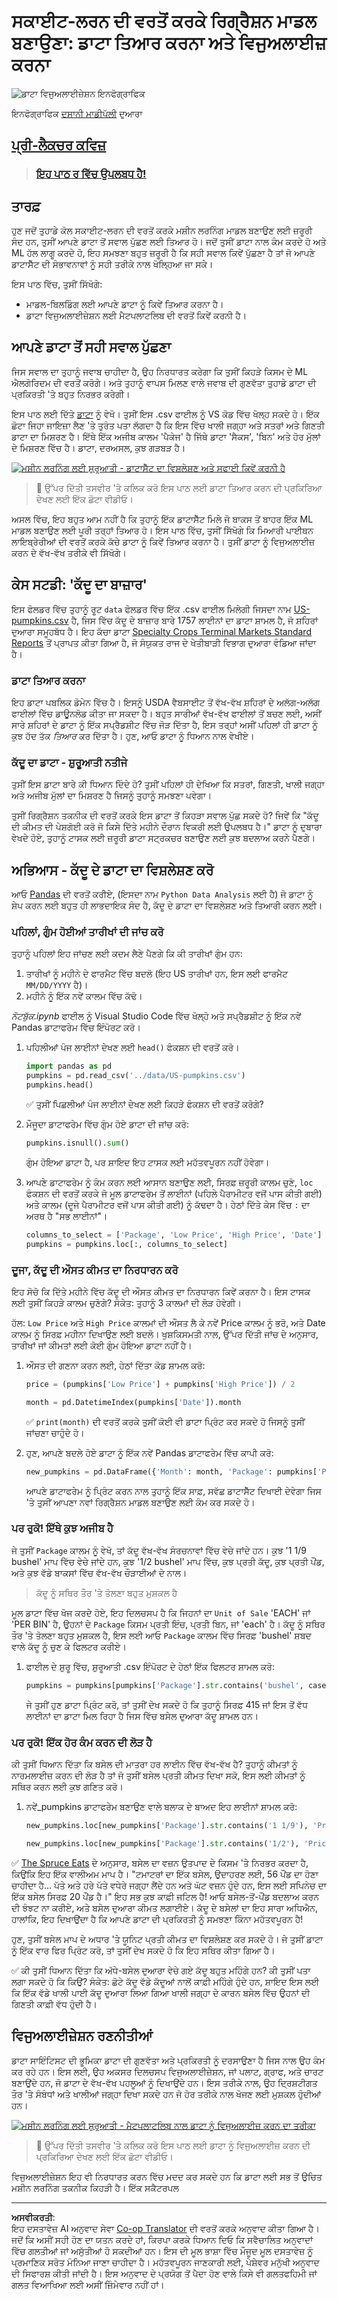 <!--
CO_OP_TRANSLATOR_METADATA:
{
  "original_hash": "7c077988328ebfe33b24d07945f16eca",
  "translation_date": "2025-09-06T06:51:45+00:00",
  "source_file": "2-Regression/2-Data/README.md",
  "language_code": "pa"
}
-->
# ਸਕਾਈਟ-ਲਰਨ ਦੀ ਵਰਤੋਂ ਕਰਕੇ ਰਿਗ੍ਰੈਸ਼ਨ ਮਾਡਲ ਬਣਾਉਣਾ: ਡਾਟਾ ਤਿਆਰ ਕਰਨਾ ਅਤੇ ਵਿਜੁਅਲਾਈਜ਼ ਕਰਨਾ

![ਡਾਟਾ ਵਿਜੁਅਲਾਈਜ਼ੇਸ਼ਨ ਇਨਫੋਗ੍ਰਾਫਿਕ](../../../../2-Regression/2-Data/images/data-visualization.png)

ਇਨਫੋਗ੍ਰਾਫਿਕ [ਦਸਾਨੀ ਮਾਡੀਪੱਲੀ](https://twitter.com/dasani_decoded) ਦੁਆਰਾ

## [ਪ੍ਰੀ-ਲੈਕਚਰ ਕਵਿਜ਼](https://ff-quizzes.netlify.app/en/ml/)

> ### [ਇਹ ਪਾਠ ਰ ਵਿੱਚ ਉਪਲਬਧ ਹੈ!](../../../../2-Regression/2-Data/solution/R/lesson_2.html)

## ਤਾਰਫ਼

ਹੁਣ ਜਦੋਂ ਤੁਹਾਡੇ ਕੋਲ ਸਕਾਈਟ-ਲਰਨ ਦੀ ਵਰਤੋਂ ਕਰਕੇ ਮਸ਼ੀਨ ਲਰਨਿੰਗ ਮਾਡਲ ਬਣਾਉਣ ਲਈ ਜ਼ਰੂਰੀ ਸੰਦ ਹਨ, ਤੁਸੀਂ ਆਪਣੇ ਡਾਟਾ ਤੋਂ ਸਵਾਲ ਪੁੱਛਣ ਲਈ ਤਿਆਰ ਹੋ। ਜਦੋਂ ਤੁਸੀਂ ਡਾਟਾ ਨਾਲ ਕੰਮ ਕਰਦੇ ਹੋ ਅਤੇ ML ਹੱਲ ਲਾਗੂ ਕਰਦੇ ਹੋ, ਇਹ ਸਮਝਣਾ ਬਹੁਤ ਜ਼ਰੂਰੀ ਹੈ ਕਿ ਸਹੀ ਸਵਾਲ ਕਿਵੇਂ ਪੁੱਛਣਾ ਹੈ ਤਾਂ ਜੋ ਆਪਣੇ ਡਾਟਾਸੈੱਟ ਦੀ ਸੰਭਾਵਨਾਵਾਂ ਨੂੰ ਸਹੀ ਤਰੀਕੇ ਨਾਲ ਖੋਲ੍ਹਿਆ ਜਾ ਸਕੇ।

ਇਸ ਪਾਠ ਵਿੱਚ, ਤੁਸੀਂ ਸਿੱਖੋਗੇ:

- ਮਾਡਲ-ਬਿਲਡਿੰਗ ਲਈ ਆਪਣੇ ਡਾਟਾ ਨੂੰ ਕਿਵੇਂ ਤਿਆਰ ਕਰਨਾ ਹੈ।
- ਡਾਟਾ ਵਿਜੁਅਲਾਈਜ਼ੇਸ਼ਨ ਲਈ ਮੈਟਪਲਾਟਲਿਬ ਦੀ ਵਰਤੋਂ ਕਿਵੇਂ ਕਰਨੀ ਹੈ।

## ਆਪਣੇ ਡਾਟਾ ਤੋਂ ਸਹੀ ਸਵਾਲ ਪੁੱਛਣਾ

ਜਿਸ ਸਵਾਲ ਦਾ ਤੁਹਾਨੂੰ ਜਵਾਬ ਚਾਹੀਦਾ ਹੈ, ਉਹ ਨਿਰਧਾਰਤ ਕਰੇਗਾ ਕਿ ਤੁਸੀਂ ਕਿਹੜੇ ਕਿਸਮ ਦੇ ML ਐਲਗੋਰਿਦਮ ਦੀ ਵਰਤੋਂ ਕਰੋਗੇ। ਅਤੇ ਤੁਹਾਨੂੰ ਵਾਪਸ ਮਿਲਣ ਵਾਲੇ ਜਵਾਬ ਦੀ ਗੁਣਵੱਤਾ ਤੁਹਾਡੇ ਡਾਟਾ ਦੀ ਪ੍ਰਕਿਰਤੀ 'ਤੇ ਬਹੁਤ ਨਿਰਭਰ ਕਰੇਗੀ।

ਇਸ ਪਾਠ ਲਈ ਦਿੱਤੇ [ਡਾਟਾ](https://github.com/microsoft/ML-For-Beginners/blob/main/2-Regression/data/US-pumpkins.csv) ਨੂੰ ਵੇਖੋ। ਤੁਸੀਂ ਇਸ .csv ਫਾਈਲ ਨੂੰ VS ਕੋਡ ਵਿੱਚ ਖੋਲ੍ਹ ਸਕਦੇ ਹੋ। ਇੱਕ ਛੋਟਾ ਜਿਹਾ ਜਾਇਜ਼ਾ ਲੈਣ 'ਤੇ ਤੁਰੰਤ ਪਤਾ ਲੱਗਦਾ ਹੈ ਕਿ ਇਸ ਵਿੱਚ ਖਾਲੀ ਜਗ੍ਹਾ ਅਤੇ ਸਤਰਾਂ ਅਤੇ ਗਿਣਤੀ ਡਾਟਾ ਦਾ ਮਿਸ਼ਰਣ ਹੈ। ਇੱਥੇ ਇੱਕ ਅਜੀਬ ਕਾਲਮ 'ਪੈਕੇਜ' ਹੈ ਜਿੱਥੇ ਡਾਟਾ 'ਸੈਕਸ', 'ਬਿਨ' ਅਤੇ ਹੋਰ ਮੁੱਲਾਂ ਦੇ ਮਿਸ਼ਰਣ ਵਿੱਚ ਹੈ। ਡਾਟਾ, ਦਰਅਸਲ, ਕੁਝ ਗੜਬੜ ਹੈ।

[![ਮਸ਼ੀਨ ਲਰਨਿੰਗ ਲਈ ਸ਼ੁਰੂਆਤੀ - ਡਾਟਾਸੈੱਟ ਦਾ ਵਿਸ਼ਲੇਸ਼ਣ ਅਤੇ ਸਫਾਈ ਕਿਵੇਂ ਕਰਨੀ ਹੈ](https://img.youtube.com/vi/5qGjczWTrDQ/0.jpg)](https://youtu.be/5qGjczWTrDQ "ਮਸ਼ੀਨ ਲਰਨਿੰਗ ਲਈ ਸ਼ੁਰੂਆਤੀ - ਡਾਟਾਸੈੱਟ ਦਾ ਵਿਸ਼ਲੇਸ਼ਣ ਅਤੇ ਸਫਾਈ ਕਿਵੇਂ ਕਰਨੀ ਹੈ")

> 🎥 ਉੱਪਰ ਦਿੱਤੀ ਤਸਵੀਰ 'ਤੇ ਕਲਿਕ ਕਰੋ ਇਸ ਪਾਠ ਲਈ ਡਾਟਾ ਤਿਆਰ ਕਰਨ ਦੀ ਪ੍ਰਕਿਰਿਆ ਦੇਖਣ ਲਈ ਇੱਕ ਛੋਟਾ ਵੀਡੀਓ।

ਅਸਲ ਵਿੱਚ, ਇਹ ਬਹੁਤ ਆਮ ਨਹੀਂ ਹੈ ਕਿ ਤੁਹਾਨੂੰ ਇੱਕ ਡਾਟਾਸੈੱਟ ਮਿਲੇ ਜੋ ਬਾਕਸ ਤੋਂ ਬਾਹਰ ਇੱਕ ML ਮਾਡਲ ਬਣਾਉਣ ਲਈ ਪੂਰੀ ਤਰ੍ਹਾਂ ਤਿਆਰ ਹੋ। ਇਸ ਪਾਠ ਵਿੱਚ, ਤੁਸੀਂ ਸਿੱਖੋਗੇ ਕਿ ਮਿਆਰੀ ਪਾਈਥਨ ਲਾਇਬ੍ਰੇਰੀਆਂ ਦੀ ਵਰਤੋਂ ਕਰਕੇ ਕੱਚੇ ਡਾਟਾ ਨੂੰ ਕਿਵੇਂ ਤਿਆਰ ਕਰਨਾ ਹੈ। ਤੁਸੀਂ ਡਾਟਾ ਨੂੰ ਵਿਜੁਅਲਾਈਜ਼ ਕਰਨ ਦੇ ਵੱਖ-ਵੱਖ ਤਰੀਕੇ ਵੀ ਸਿੱਖੋਗੇ।

## ਕੇਸ ਸਟਡੀ: 'ਕੱਦੂ ਦਾ ਬਾਜ਼ਾਰ'

ਇਸ ਫੋਲਡਰ ਵਿੱਚ ਤੁਹਾਨੂੰ ਰੂਟ `data` ਫੋਲਡਰ ਵਿੱਚ ਇੱਕ .csv ਫਾਈਲ ਮਿਲੇਗੀ ਜਿਸਦਾ ਨਾਮ [US-pumpkins.csv](https://github.com/microsoft/ML-For-Beginners/blob/main/2-Regression/data/US-pumpkins.csv) ਹੈ, ਜਿਸ ਵਿੱਚ ਕੱਦੂ ਦੇ ਬਾਜ਼ਾਰ ਬਾਰੇ 1757 ਲਾਈਨਾਂ ਦਾ ਡਾਟਾ ਸ਼ਾਮਲ ਹੈ, ਜੋ ਸ਼ਹਿਰਾਂ ਦੁਆਰਾ ਸਮੂਹਬੱਧ ਹੈ। ਇਹ ਕੱਚਾ ਡਾਟਾ [Specialty Crops Terminal Markets Standard Reports](https://www.marketnews.usda.gov/mnp/fv-report-config-step1?type=termPrice) ਤੋਂ ਪ੍ਰਾਪਤ ਕੀਤਾ ਗਿਆ ਹੈ, ਜੋ ਸੰਯੁਕਤ ਰਾਜ ਦੇ ਖੇਤੀਬਾੜੀ ਵਿਭਾਗ ਦੁਆਰਾ ਵੰਡਿਆ ਜਾਂਦਾ ਹੈ।

### ਡਾਟਾ ਤਿਆਰ ਕਰਨਾ

ਇਹ ਡਾਟਾ ਪਬਲਿਕ ਡੋਮੇਨ ਵਿੱਚ ਹੈ। ਇਸਨੂੰ USDA ਵੈਬਸਾਈਟ ਤੋਂ ਵੱਖ-ਵੱਖ ਸ਼ਹਿਰਾਂ ਦੇ ਅਲੱਗ-ਅਲੱਗ ਫਾਈਲਾਂ ਵਿੱਚ ਡਾਊਨਲੋਡ ਕੀਤਾ ਜਾ ਸਕਦਾ ਹੈ। ਬਹੁਤ ਸਾਰੀਆਂ ਵੱਖ-ਵੱਖ ਫਾਈਲਾਂ ਤੋਂ ਬਚਣ ਲਈ, ਅਸੀਂ ਸਾਰੇ ਸ਼ਹਿਰਾਂ ਦੇ ਡਾਟਾ ਨੂੰ ਇੱਕ ਸਪ੍ਰੈਡਸ਼ੀਟ ਵਿੱਚ ਜੋੜ ਦਿੱਤਾ ਹੈ, ਇਸ ਤਰ੍ਹਾਂ ਅਸੀਂ ਪਹਿਲਾਂ ਹੀ ਡਾਟਾ ਨੂੰ ਕੁਝ ਹੱਦ ਤੱਕ _ਤਿਆਰ_ ਕਰ ਦਿੱਤਾ ਹੈ। ਹੁਣ, ਆਓ ਡਾਟਾ ਨੂੰ ਧਿਆਨ ਨਾਲ ਵੇਖੀਏ।

### ਕੱਦੂ ਦਾ ਡਾਟਾ - ਸ਼ੁਰੂਆਤੀ ਨਤੀਜੇ

ਤੁਸੀਂ ਇਸ ਡਾਟਾ ਬਾਰੇ ਕੀ ਧਿਆਨ ਦਿੰਦੇ ਹੋ? ਤੁਸੀਂ ਪਹਿਲਾਂ ਹੀ ਦੇਖਿਆ ਕਿ ਸਤਰਾਂ, ਗਿਣਤੀ, ਖਾਲੀ ਜਗ੍ਹਾ ਅਤੇ ਅਜੀਬ ਮੁੱਲਾਂ ਦਾ ਮਿਸ਼ਰਣ ਹੈ ਜਿਸਨੂੰ ਤੁਹਾਨੂੰ ਸਮਝਣਾ ਪਵੇਗਾ।

ਤੁਸੀਂ ਰਿਗ੍ਰੈਸ਼ਨ ਤਕਨੀਕ ਦੀ ਵਰਤੋਂ ਕਰਕੇ ਇਸ ਡਾਟਾ ਤੋਂ ਕਿਹੜਾ ਸਵਾਲ ਪੁੱਛ ਸਕਦੇ ਹੋ? ਜਿਵੇਂ ਕਿ "ਕੱਦੂ ਦੀ ਕੀਮਤ ਦੀ ਪੇਸ਼ਗੋਈ ਕਰੋ ਜੋ ਕਿਸੇ ਦਿੱਤੇ ਮਹੀਨੇ ਦੌਰਾਨ ਵਿਕਰੀ ਲਈ ਉਪਲਬਧ ਹੈ।" ਡਾਟਾ ਨੂੰ ਦੁਬਾਰਾ ਵੇਖਦੇ ਹੋਏ, ਤੁਹਾਨੂੰ ਟਾਸਕ ਲਈ ਜ਼ਰੂਰੀ ਡਾਟਾ ਸਟ੍ਰਕਚਰ ਬਣਾਉਣ ਲਈ ਕੁਝ ਬਦਲਾਅ ਕਰਨੇ ਪੈਣਗੇ।

## ਅਭਿਆਸ - ਕੱਦੂ ਦੇ ਡਾਟਾ ਦਾ ਵਿਸ਼ਲੇਸ਼ਣ ਕਰੋ

ਆਓ [Pandas](https://pandas.pydata.org/) ਦੀ ਵਰਤੋਂ ਕਰੀਏ, (ਇਸਦਾ ਨਾਮ `Python Data Analysis` ਲਈ ਹੈ) ਜੋ ਡਾਟਾ ਨੂੰ ਸ਼ੇਪ ਕਰਨ ਲਈ ਬਹੁਤ ਹੀ ਲਾਭਦਾਇਕ ਸੰਦ ਹੈ, ਕੱਦੂ ਦੇ ਡਾਟਾ ਦਾ ਵਿਸ਼ਲੇਸ਼ਣ ਅਤੇ ਤਿਆਰੀ ਕਰਨ ਲਈ।

### ਪਹਿਲਾਂ, ਗੁੰਮ ਹੋਈਆਂ ਤਾਰੀਖਾਂ ਦੀ ਜਾਂਚ ਕਰੋ

ਤੁਹਾਨੂੰ ਪਹਿਲਾਂ ਇਹ ਜਾਂਚਣ ਲਈ ਕਦਮ ਲੈਣੇ ਪੈਣਗੇ ਕਿ ਕੀ ਤਾਰੀਖਾਂ ਗੁੰਮ ਹਨ:

1. ਤਾਰੀਖਾਂ ਨੂੰ ਮਹੀਨੇ ਦੇ ਫਾਰਮੈਟ ਵਿੱਚ ਬਦਲੋ (ਇਹ US ਤਾਰੀਖਾਂ ਹਨ, ਇਸ ਲਈ ਫਾਰਮੈਟ `MM/DD/YYYY` ਹੈ)।
2. ਮਹੀਨੇ ਨੂੰ ਇੱਕ ਨਵੇਂ ਕਾਲਮ ਵਿੱਚ ਕੱਢੋ।

_ਨੋਟਬੁੱਕ.ipynb_ ਫਾਈਲ ਨੂੰ Visual Studio Code ਵਿੱਚ ਖੋਲ੍ਹੋ ਅਤੇ ਸਪ੍ਰੈਡਸ਼ੀਟ ਨੂੰ ਇੱਕ ਨਵੇਂ Pandas ਡਾਟਾਫਰੇਮ ਵਿੱਚ ਇੰਪੋਰਟ ਕਰੋ।

1. ਪਹਿਲੀਆਂ ਪੰਜ ਲਾਈਨਾਂ ਦੇਖਣ ਲਈ `head()` ਫੰਕਸ਼ਨ ਦੀ ਵਰਤੋਂ ਕਰੋ।

    ```python
    import pandas as pd
    pumpkins = pd.read_csv('../data/US-pumpkins.csv')
    pumpkins.head()
    ```

    ✅ ਤੁਸੀਂ ਪਿਛਲੀਆਂ ਪੰਜ ਲਾਈਨਾਂ ਦੇਖਣ ਲਈ ਕਿਹੜੇ ਫੰਕਸ਼ਨ ਦੀ ਵਰਤੋਂ ਕਰੋਗੇ?

1. ਮੌਜੂਦਾ ਡਾਟਾਫਰੇਮ ਵਿੱਚ ਗੁੰਮ ਹੋਏ ਡਾਟਾ ਦੀ ਜਾਂਚ ਕਰੋ:

    ```python
    pumpkins.isnull().sum()
    ```

    ਗੁੰਮ ਹੋਇਆ ਡਾਟਾ ਹੈ, ਪਰ ਸ਼ਾਇਦ ਇਹ ਟਾਸਕ ਲਈ ਮਹੱਤਵਪੂਰਨ ਨਹੀਂ ਹੋਵੇਗਾ।

1. ਆਪਣੇ ਡਾਟਾਫਰੇਮ ਨੂੰ ਕੰਮ ਕਰਨ ਲਈ ਆਸਾਨ ਬਣਾਉਣ ਲਈ, ਸਿਰਫ਼ ਜ਼ਰੂਰੀ ਕਾਲਮ ਚੁਣੋ, `loc` ਫੰਕਸ਼ਨ ਦੀ ਵਰਤੋਂ ਕਰਕੇ ਜੋ ਮੂਲ ਡਾਟਾਫਰੇਮ ਤੋਂ ਲਾਈਨਾਂ (ਪਹਿਲੇ ਪੈਰਾਮੀਟਰ ਵਜੋਂ ਪਾਸ ਕੀਤੀ ਗਈ) ਅਤੇ ਕਾਲਮ (ਦੂਜੇ ਪੈਰਾਮੀਟਰ ਵਜੋਂ ਪਾਸ ਕੀਤੀ ਗਈ) ਨੂੰ ਕੱਢਦਾ ਹੈ। ਹੇਠਾਂ ਦਿੱਤੇ ਕੇਸ ਵਿੱਚ `:` ਦਾ ਅਰਥ ਹੈ "ਸਭ ਲਾਈਨਾਂ"।

    ```python
    columns_to_select = ['Package', 'Low Price', 'High Price', 'Date']
    pumpkins = pumpkins.loc[:, columns_to_select]
    ```

### ਦੂਜਾ, ਕੱਦੂ ਦੀ ਔਸਤ ਕੀਮਤ ਦਾ ਨਿਰਧਾਰਨ ਕਰੋ

ਇਹ ਸੋਚੋ ਕਿ ਦਿੱਤੇ ਮਹੀਨੇ ਵਿੱਚ ਕੱਦੂ ਦੀ ਔਸਤ ਕੀਮਤ ਦਾ ਨਿਰਧਾਰਨ ਕਿਵੇਂ ਕਰਨਾ ਹੈ। ਇਸ ਟਾਸਕ ਲਈ ਤੁਸੀਂ ਕਿਹੜੇ ਕਾਲਮ ਚੁਣੋਗੇ? ਸੰਕੇਤ: ਤੁਹਾਨੂੰ 3 ਕਾਲਮਾਂ ਦੀ ਲੋੜ ਹੋਵੇਗੀ।

ਹੱਲ: `Low Price` ਅਤੇ `High Price` ਕਾਲਮਾਂ ਦੀ ਔਸਤ ਲੈ ਕੇ ਨਵੇਂ Price ਕਾਲਮ ਨੂੰ ਭਰੋ, ਅਤੇ Date ਕਾਲਮ ਨੂੰ ਸਿਰਫ਼ ਮਹੀਨਾ ਦਿਖਾਉਣ ਲਈ ਬਦਲੋ। ਖੁਸ਼ਕਿਸਮਤੀ ਨਾਲ, ਉੱਪਰ ਦਿੱਤੀ ਜਾਂਚ ਦੇ ਅਨੁਸਾਰ, ਤਾਰੀਖਾਂ ਜਾਂ ਕੀਮਤਾਂ ਲਈ ਕੋਈ ਗੁੰਮ ਹੋਇਆ ਡਾਟਾ ਨਹੀਂ ਹੈ।

1. ਔਸਤ ਦੀ ਗਣਨਾ ਕਰਨ ਲਈ, ਹੇਠਾਂ ਦਿੱਤਾ ਕੋਡ ਸ਼ਾਮਲ ਕਰੋ:

    ```python
    price = (pumpkins['Low Price'] + pumpkins['High Price']) / 2

    month = pd.DatetimeIndex(pumpkins['Date']).month

    ```

   ✅ `print(month)` ਦੀ ਵਰਤੋਂ ਕਰਕੇ ਤੁਸੀਂ ਕੋਈ ਵੀ ਡਾਟਾ ਪ੍ਰਿੰਟ ਕਰ ਸਕਦੇ ਹੋ ਜਿਸਨੂੰ ਤੁਸੀਂ ਜਾਂਚਣਾ ਚਾਹੁੰਦੇ ਹੋ।

2. ਹੁਣ, ਆਪਣੇ ਬਦਲੇ ਹੋਏ ਡਾਟਾ ਨੂੰ ਇੱਕ ਨਵੇਂ Pandas ਡਾਟਾਫਰੇਮ ਵਿੱਚ ਕਾਪੀ ਕਰੋ:

    ```python
    new_pumpkins = pd.DataFrame({'Month': month, 'Package': pumpkins['Package'], 'Low Price': pumpkins['Low Price'],'High Price': pumpkins['High Price'], 'Price': price})
    ```

    ਆਪਣੇ ਡਾਟਾਫਰੇਮ ਨੂੰ ਪ੍ਰਿੰਟ ਕਰਨ ਨਾਲ ਤੁਹਾਨੂੰ ਇੱਕ ਸਾਫ਼, ਸਵੱਛ ਡਾਟਾਸੈੱਟ ਦਿਖਾਈ ਦੇਵੇਗਾ ਜਿਸ 'ਤੇ ਤੁਸੀਂ ਆਪਣਾ ਨਵਾਂ ਰਿਗ੍ਰੈਸ਼ਨ ਮਾਡਲ ਬਣਾਉਣ ਲਈ ਕੰਮ ਕਰ ਸਕਦੇ ਹੋ।

### ਪਰ ਰੁਕੋ! ਇੱਥੇ ਕੁਝ ਅਜੀਬ ਹੈ

ਜੇ ਤੁਸੀਂ `Package` ਕਾਲਮ ਨੂੰ ਵੇਖੋ, ਤਾਂ ਕੱਦੂ ਵੱਖ-ਵੱਖ ਸੰਰਚਨਾਵਾਂ ਵਿੱਚ ਵੇਚੇ ਜਾਂਦੇ ਹਨ। ਕੁਝ '1 1/9 bushel' ਮਾਪ ਵਿੱਚ ਵੇਚੇ ਜਾਂਦੇ ਹਨ, ਕੁਝ '1/2 bushel' ਮਾਪ ਵਿੱਚ, ਕੁਝ ਪ੍ਰਤੀ ਕੱਦੂ, ਕੁਝ ਪ੍ਰਤੀ ਪੌਂਡ, ਅਤੇ ਕੁਝ ਵੱਡੇ ਬਾਕਸਾਂ ਵਿੱਚ ਵੱਖ-ਵੱਖ ਚੌੜਾਈਆਂ ਦੇ ਨਾਲ।

> ਕੱਦੂ ਨੂੰ ਸਥਿਰ ਤੌਰ 'ਤੇ ਤੋਲਣਾ ਬਹੁਤ ਮੁਸ਼ਕਲ ਹੈ

ਮੂਲ ਡਾਟਾ ਵਿੱਚ ਖੋਜ ਕਰਦੇ ਹੋਏ, ਇਹ ਦਿਲਚਸਪ ਹੈ ਕਿ ਜਿਹਨਾਂ ਦਾ `Unit of Sale` 'EACH' ਜਾਂ 'PER BIN' ਹੈ, ਉਹਨਾਂ ਦੇ `Package` ਕਿਸਮ ਪ੍ਰਤੀ ਇੰਚ, ਪ੍ਰਤੀ ਬਿਨ, ਜਾਂ 'each' ਹੈ। ਕੱਦੂ ਨੂੰ ਸਥਿਰ ਤੌਰ 'ਤੇ ਤੋਲਣਾ ਬਹੁਤ ਮੁਸ਼ਕਲ ਹੈ, ਇਸ ਲਈ ਆਓ `Package` ਕਾਲਮ ਵਿੱਚ ਸਿਰਫ਼ 'bushel' ਸ਼ਬਦ ਵਾਲੇ ਕੱਦੂ ਨੂੰ ਚੁਣ ਕੇ ਫਿਲਟਰ ਕਰੀਏ।

1. ਫਾਈਲ ਦੇ ਸ਼ੁਰੂ ਵਿੱਚ, ਸ਼ੁਰੂਆਤੀ .csv ਇੰਪੋਰਟ ਦੇ ਹੇਠਾਂ ਇੱਕ ਫਿਲਟਰ ਸ਼ਾਮਲ ਕਰੋ:

    ```python
    pumpkins = pumpkins[pumpkins['Package'].str.contains('bushel', case=True, regex=True)]
    ```

    ਜੇ ਤੁਸੀਂ ਹੁਣ ਡਾਟਾ ਪ੍ਰਿੰਟ ਕਰੋ, ਤਾਂ ਤੁਸੀਂ ਦੇਖ ਸਕਦੇ ਹੋ ਕਿ ਤੁਹਾਨੂੰ ਸਿਰਫ਼ 415 ਜਾਂ ਇਸ ਤੋਂ ਵੱਧ ਲਾਈਨਾਂ ਦਾ ਡਾਟਾ ਮਿਲ ਰਿਹਾ ਹੈ ਜਿਸ ਵਿੱਚ ਬਸੇਲ ਦੁਆਰਾ ਕੱਦੂ ਸ਼ਾਮਲ ਹਨ।

### ਪਰ ਰੁਕੋ! ਇੱਕ ਹੋਰ ਕੰਮ ਕਰਨ ਦੀ ਲੋੜ ਹੈ

ਕੀ ਤੁਸੀਂ ਧਿਆਨ ਦਿੱਤਾ ਕਿ ਬਸੇਲ ਦੀ ਮਾਤਰਾ ਹਰ ਲਾਈਨ ਵਿੱਚ ਵੱਖ-ਵੱਖ ਹੈ? ਤੁਹਾਨੂੰ ਕੀਮਤਾਂ ਨੂੰ ਨਾਰਮਲਾਈਜ਼ ਕਰਨ ਦੀ ਲੋੜ ਹੈ ਤਾਂ ਜੋ ਤੁਸੀਂ ਬਸੇਲ ਪ੍ਰਤੀ ਕੀਮਤ ਦਿਖਾ ਸਕੋ, ਇਸ ਲਈ ਕੀਮਤਾਂ ਨੂੰ ਸਥਿਰ ਕਰਨ ਲਈ ਕੁਝ ਗਣਿਤ ਕਰੋ।

1. ਨਵੇਂ_pumpkins ਡਾਟਾਫਰੇਮ ਬਣਾਉਣ ਵਾਲੇ ਬਲਾਕ ਦੇ ਬਾਅਦ ਇਹ ਲਾਈਨਾਂ ਸ਼ਾਮਲ ਕਰੋ:

    ```python
    new_pumpkins.loc[new_pumpkins['Package'].str.contains('1 1/9'), 'Price'] = price/(1 + 1/9)

    new_pumpkins.loc[new_pumpkins['Package'].str.contains('1/2'), 'Price'] = price/(1/2)
    ```

✅ [The Spruce Eats](https://www.thespruceeats.com/how-much-is-a-bushel-1389308) ਦੇ ਅਨੁਸਾਰ, ਬਸੇਲ ਦਾ ਵਜ਼ਨ ਉਤਪਾਦ ਦੇ ਕਿਸਮ 'ਤੇ ਨਿਰਭਰ ਕਰਦਾ ਹੈ, ਕਿਉਂਕਿ ਇਹ ਇੱਕ ਵਾਲੀਅਮ ਮਾਪ ਹੈ। "ਟਮਾਟਰਾਂ ਦਾ ਇੱਕ ਬਸੇਲ, ਉਦਾਹਰਣ ਲਈ, 56 ਪੌਂਡ ਦਾ ਹੋਣਾ ਚਾਹੀਦਾ ਹੈ... ਪੱਤੇ ਅਤੇ ਹਰੇ ਪੱਤੇ ਵਧੇਰੇ ਜਗ੍ਹਾ ਲੈਂਦੇ ਹਨ ਅਤੇ ਘੱਟ ਵਜ਼ਨ ਹੁੰਦੇ ਹਨ, ਇਸ ਲਈ ਸਪਿਨੇਚ ਦਾ ਇੱਕ ਬਸੇਲ ਸਿਰਫ਼ 20 ਪੌਂਡ ਹੈ।" ਇਹ ਸਭ ਕੁਝ ਕਾਫ਼ੀ ਜਟਿਲ ਹੈ! ਆਓ ਬਸੇਲ-ਤੋਂ-ਪੌਂਡ ਬਦਲਾਅ ਕਰਨ ਦੀ ਝੰਝਟ ਨਾ ਕਰੀਏ, ਅਤੇ ਬਸੇਲ ਦੁਆਰਾ ਕੀਮਤ ਲਗਾਈਏ। ਕੱਦੂ ਦੇ ਬਸੇਲਾਂ ਦਾ ਇਹ ਸਾਰਾ ਅਧਿਐਨ, ਹਾਲਾਂਕਿ, ਇਹ ਦਿਖਾਉਂਦਾ ਹੈ ਕਿ ਆਪਣੇ ਡਾਟਾ ਦੀ ਪ੍ਰਕਿਰਤੀ ਨੂੰ ਸਮਝਣਾ ਕਿੰਨਾ ਮਹੱਤਵਪੂਰਨ ਹੈ!

ਹੁਣ, ਤੁਸੀਂ ਬਸੇਲ ਮਾਪ ਦੇ ਅਧਾਰ 'ਤੇ ਯੂਨਿਟ ਪ੍ਰਤੀ ਕੀਮਤ ਦਾ ਵਿਸ਼ਲੇਸ਼ਣ ਕਰ ਸਕਦੇ ਹੋ। ਜੇ ਤੁਸੀਂ ਡਾਟਾ ਨੂੰ ਇੱਕ ਵਾਰ ਫਿਰ ਪ੍ਰਿੰਟ ਕਰੋ, ਤਾਂ ਤੁਸੀਂ ਦੇਖ ਸਕਦੇ ਹੋ ਕਿ ਇਹ ਸਥਿਰ ਕੀਤਾ ਗਿਆ ਹੈ।

✅ ਕੀ ਤੁਸੀਂ ਧਿਆਨ ਦਿੱਤਾ ਕਿ ਅੱਧੇ-ਬਸੇਲ ਦੁਆਰਾ ਵੇਚੇ ਗਏ ਕੱਦੂ ਬਹੁਤ ਮਹਿੰਗੇ ਹਨ? ਕੀ ਤੁਸੀਂ ਪਤਾ ਲਗਾ ਸਕਦੇ ਹੋ ਕਿ ਕਿਉਂ? ਸੰਕੇਤ: ਛੋਟੇ ਕੱਦੂ ਵੱਡੇ ਕੱਦੂਆਂ ਨਾਲੋਂ ਕਾਫ਼ੀ ਮਹਿੰਗੇ ਹੁੰਦੇ ਹਨ, ਸ਼ਾਇਦ ਇਸ ਲਈ ਕਿ ਇੱਕ ਵੱਡੇ ਖਾਲੀ ਪਾਈ ਕੱਦੂ ਦੁਆਰਾ ਲਿਆ ਗਿਆ ਖਾਲੀ ਜਗ੍ਹਾ ਦੇ ਕਾਰਨ ਬਸੇਲ ਵਿੱਚ ਉਹਨਾਂ ਦੀ ਗਿਣਤੀ ਕਾਫ਼ੀ ਵੱਧ ਹੁੰਦੀ ਹੈ।

## ਵਿਜੁਅਲਾਈਜ਼ੇਸ਼ਨ ਰਣਨੀਤੀਆਂ

ਡਾਟਾ ਸਾਇੰਟਿਸਟ ਦੀ ਭੂਮਿਕਾ ਡਾਟਾ ਦੀ ਗੁਣਵੱਤਾ ਅਤੇ ਪ੍ਰਕਿਰਤੀ ਨੂੰ ਦਰਸਾਉਣਾ ਹੈ ਜਿਸ ਨਾਲ ਉਹ ਕੰਮ ਕਰ ਰਹੇ ਹਨ। ਇਸ ਲਈ, ਉਹ ਅਕਸਰ ਦਿਲਚਸਪ ਵਿਜੁਅਲਾਈਜ਼ੇਸ਼ਨ, ਜਾਂ ਪਲਾਟ, ਗ੍ਰਾਫ, ਅਤੇ ਚਾਰਟ ਬਣਾਉਂਦੇ ਹਨ, ਜੋ ਡਾਟਾ ਦੇ ਵੱਖ-ਵੱਖ ਪਹਲੂਆਂ ਨੂੰ ਦਿਖਾਉਂਦੇ ਹਨ। ਇਸ ਤਰੀਕੇ ਨਾਲ, ਉਹ ਦ੍ਰਿਸ਼ਟੀਗਤ ਤੌਰ 'ਤੇ ਸੰਬੰਧਾਂ ਅਤੇ ਖਾਲੀਆਂ ਜਗ੍ਹਾ ਦਿਖਾ ਸਕਦੇ ਹਨ ਜੋ ਹੋਰ ਤਰੀਕੇ ਨਾਲ ਖੋਜਣ ਲਈ ਮੁਸ਼ਕਲ ਹੁੰਦੀਆਂ ਹਨ।

[![ਮਸ਼ੀਨ ਲਰਨਿੰਗ ਲਈ ਸ਼ੁਰੂਆਤੀ - ਮੈਟਪਲਾਟਲਿਬ ਨਾਲ ਡਾਟਾ ਨੂੰ ਵਿਜੁਅਲਾਈਜ਼ ਕਰਨ ਦਾ ਤਰੀਕਾ](https://img.youtube.com/vi/SbUkxH6IJo0/0.jpg)](https://youtu.be/SbUkxH6IJo0 "ਮਸ਼ੀਨ ਲਰਨਿੰਗ ਲਈ ਸ਼ੁਰੂਆਤੀ - ਮੈਟਪਲਾਟਲਿਬ ਨਾਲ ਡਾਟਾ ਨੂੰ ਵਿਜੁਅਲਾਈਜ਼ ਕਰਨ ਦਾ ਤਰੀਕਾ")

> 🎥 ਉੱਪਰ ਦਿੱਤੀ ਤਸਵੀਰ 'ਤੇ ਕਲਿਕ ਕਰੋ ਇਸ ਪਾਠ ਲਈ ਡਾਟਾ ਨੂੰ ਵਿਜੁਅਲਾਈਜ਼ ਕਰਨ ਦੀ ਪ੍ਰਕਿਰਿਆ ਦੇਖਣ ਲਈ ਇੱਕ ਛੋਟਾ ਵੀਡੀਓ।

ਵਿਜੁਅਲਾਈਜ਼ੇਸ਼ਨ ਇਹ ਵੀ ਨਿਰਧਾਰਤ ਕਰਨ ਵਿੱਚ ਮਦਦ ਕਰ ਸਕਦੇ ਹਨ ਕਿ ਡਾਟਾ ਲਈ ਸਭ ਤੋਂ ਉਚਿਤ ਮਸ਼ੀਨ ਲਰਨਿੰਗ ਤਕਨੀਕ ਕਿਹੜੀ ਹੈ। ਇੱਕ ਸਕੈਟਰਪਲ

---

**ਅਸਵੀਕਰਤੀ**:  
ਇਹ ਦਸਤਾਵੇਜ਼ AI ਅਨੁਵਾਦ ਸੇਵਾ [Co-op Translator](https://github.com/Azure/co-op-translator) ਦੀ ਵਰਤੋਂ ਕਰਕੇ ਅਨੁਵਾਦ ਕੀਤਾ ਗਿਆ ਹੈ। ਜਦੋਂ ਕਿ ਅਸੀਂ ਸਹੀ ਹੋਣ ਦਾ ਯਤਨ ਕਰਦੇ ਹਾਂ, ਕਿਰਪਾ ਕਰਕੇ ਧਿਆਨ ਦਿਓ ਕਿ ਸਵੈਚਾਲਿਤ ਅਨੁਵਾਦਾਂ ਵਿੱਚ ਗਲਤੀਆਂ ਜਾਂ ਅਸੁੱਤੀਆਂ ਹੋ ਸਕਦੀਆਂ ਹਨ। ਇਸ ਦੀ ਮੂਲ ਭਾਸ਼ਾ ਵਿੱਚ ਮੌਜੂਦ ਮੂਲ ਦਸਤਾਵੇਜ਼ ਨੂੰ ਪ੍ਰਮਾਣਿਕ ਸਰੋਤ ਮੰਨਿਆ ਜਾਣਾ ਚਾਹੀਦਾ ਹੈ। ਮਹੱਤਵਪੂਰਨ ਜਾਣਕਾਰੀ ਲਈ, ਪੇਸ਼ੇਵਰ ਮਨੁੱਖੀ ਅਨੁਵਾਦ ਦੀ ਸਿਫਾਰਸ਼ ਕੀਤੀ ਜਾਂਦੀ ਹੈ। ਇਸ ਅਨੁਵਾਦ ਦੇ ਪ੍ਰਯੋਗ ਤੋਂ ਪੈਦਾ ਹੋਣ ਵਾਲੇ ਕਿਸੇ ਵੀ ਗਲਤਫਹਿਮੀ ਜਾਂ ਗਲਤ ਵਿਆਖਿਆ ਲਈ ਅਸੀਂ ਜ਼ਿੰਮੇਵਾਰ ਨਹੀਂ ਹਾਂ।  